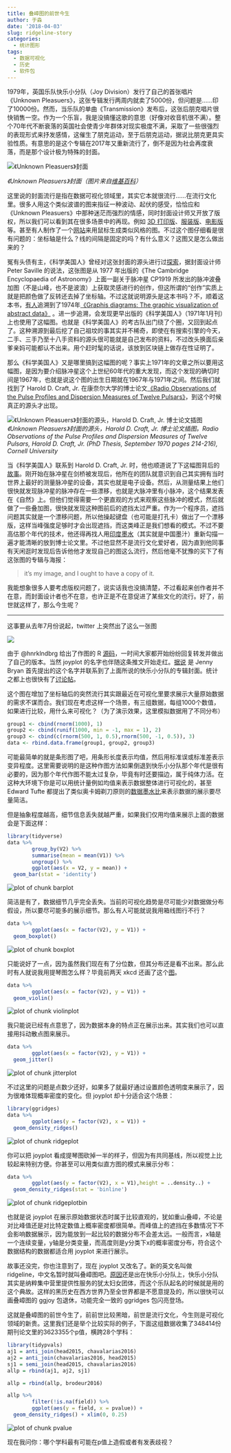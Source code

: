 ```yaml
---
title: 叠嶂图的前世今生
author: 于淼
date: '2018-04-03'
slug: ridgeline-story
categories:
  - 统计图形
tags:
  - 数据可视化
  - 历史
  - 软件包
---
```


1979年，英国乐队快乐小分队（Joy Division）发行了自己的首张唱片《Unknown Pleasuers》，这张专辑发行两周内就卖了5000份，但问题是……印了10000份。然而，当乐队的单曲《Transmission》发布后，这张后朋克唱片很快销售一空。作为一个乐盲，我是没搞懂这歌的意思（好像对收音机很不满）。整个70年代不断衰落的英国社会使青少年群体对现实极度不满，采取了一些很强烈的表现形式来抒发感情，这催生了朋克运动，至于后朋克运动，据说比朋克更具实验性质。有意思的是这个专辑在2017年又重新流行了，倒不是因为社会再度衰落，而是那个设计极为特殊的封面。

![《Unknown Pleasuers》封面](https://yufree.cn/images/up.jpeg)

*《Unknown Pleasuers》封面（图片来自[维基百科](https://upload.wikimedia.org/wikipedia/en/7/70/Unknown_Pleasures_Joy_Division_LP_sleeve.jpg)）*

这里说的封面流行是指在数据可视化领域里，其实它本就很流行……在流行文化里。很多人用这个类似波谱的图来指征一种波动、起伏的感受，恰恰应和《Unknown Pleasuers》中那种迷茫而强烈的情感，同时封面设计师又开放了版权，所以我们可以看到其在很多场景中的再现。例如 [3D 打印版](http://i.document.m05.de/2013/05/23/joy-divisions-unknown-pleasures-printed-in-3d/)、[服装版](http://www.virgula.com.br/musica/no-aniversario-de-ian-curtis-relembramos-as-mil-e-uma-faces-da-capa-de-unknown-pleasures/#img=3&galleryId=995918)、[电影版](https://thetab.com/uk/bristol/2016/02/13/survive-waking-strangers-bed-valentines-day-23604)等。甚至有人制作了一个[网站](https://garrettdreyfus.github.io/unknownpleasures/)来用鼠标生成类似风格的图。不过这个图仔细看是很有问题的：坐标轴是什么？线的间隔是固定的吗？有什么意义？这图又是怎么做出来的？

冤有头债有主，《科学美国人》曾经对这张封面的源头进行过[探索](https://blogs.scientificamerican.com/sa-visual/pop-culture-pulsar-origin-story-of-joy-division-s-unknown-pleasures-album-cover-video/)，据封面设计师 Peter Saville 的说法，这张图是从 1977 年出版的《The Cambridge Encyclopaedia of Astronomy》上面一副关于脉冲星 CP1919 所发出的脉冲波叠加图（不是山峰，也不是波浪）上获取灵感进行的创作，但这所谓的“创作”实质上就是把颜色做了反转还去掉了坐标轴。不过这就说明源头是这本书吗？不，顺着这本书，[有人](https://adamcap.com/2011/05/19/history-of-joy-division-unknown-pleasures-album-art/)追溯到了1974年[《Graphis diagrams: The graphic visualization of abstract data》](https://www.amazon.com/gp/product/3857094109/ref=as_li_ss_tl?ie=UTF8&tag=adamcapr-20&linkCode=as2&camp=217145&creative=399349&creativeASIN=3857094109) 。进一步追溯，会发现更早出版的《科学美国人》（1971年1月刊）上也使用了这幅图。也就是《科学美国人》的考古队出门绕了个圈，又回到起点了。这种溯源到最后挖了自己祖坟的事其实并不稀奇，即使在有搜索引擎的今天，二手、三手乃至十八手资料的源头很可能就是自己发布的资料，不过改头换面后亲爹亲妈可能都认不出来。用个赶时髦的话说，该放到区块链上做存在性证明了。

那么《科学美国人》又是哪里搞到这幅图的呢？事实上1971年的文章之所以要用这幅图，是因为要介绍脉冲星这个上世纪60年代的重大发现，而这个发现的确切时间是1967年，也就是说这个图的出生日期就在1967年与1971年之间。然后我们就找到了 Harold D. Craft, Jr. 在康奈尔大学的博士论文[《Radio Observations of the Pulse Profiles and Dispersion Measures of Twelve Pulsars》](https://catalog.library.cornell.edu/cgi-bin/Pwebrecon.cgi?BBID=37866&DB=local)，到这个时候真正的源头才出现。

![《Unknown Pleasuers》封面的源头，Harold D. Craft, Jr. 博士论文插图](https://yufree.cn/images/or2.png)
*《Unknown Pleasuers》封面的源头，Harold D. Craft, Jr. 博士论文插图。Radio Observations of the Pulse Profiles and Dispersion Measures of Twelve Pulsars, Harold D. Craft, Jr. (PhD Thesis, September 1970 pages 214-216), Cornell University*

当《科学美国人》联系到 Harold D. Craft, Jr. 时，他也顺道说了下这幅图背后的[故事](https://blogs.scientificamerican.com/sa-visual/pop-culture-pulsar-origin-story-of-joy-division-s-unknown-pleasures-album-cover-video/)。刚开始在脉冲星在剑桥被发现后，他所在的团队就意识到自己其实拥有当时世界上最好的测量脉冲星的设备，其实也就是电子设备。然后，从测量结果上他们很快就发现脉冲星的脉冲存在一些漂移，也就是大脉冲里有小脉冲，这个结果发表在《自然》上。但他们觉得需要一个更直观的方式来观察这些脉冲的模式，然后就做了一些叠加图，很快就发现这种图前后的遮挡太过严重。作为一个程序员，遮挡问题其实就是一个漂移问题，所以他操起键盘（也可能是打孔卡）做出了一个漂移版，这样当峰强度足够时才会出现遮挡，而这类峰正是我们想看的模式。不过不要高估那个年代的技术，他还得再找人用[印度墨水](https://en.wikipedia.org/wiki/India_ink)（其实就是中国墨汁）重新勾描一遍才能清晰的放到博士论文里。不过他显然不是流行文化爱好者，因为直到他同事有天闲逛时发现后告诉他他才发现自己的图这么流行，然后他毫不犹豫的买下了有这张图的专辑与海报：

> it’s my image, and I ought to have a copy of it.

我能想象很多人要考虑版权问题了，说实话我也没搞清楚，不过看起来创作者并不在意，而封面设计者也不在意，也许正是不在意促进了某些文化的流行。好了，前世就这样了，那么今生呢？

-----

这事要从去年7月份说起，twitter 上突然出了这么一张图

![](https://yufree.cn/images/twjoy.jpg)

由于 @hnrklndbrg 给出了作图的 R [源码](https://github.com/halhen/viz-pub/blob/master/sports-time-of-day/2_gen_chart.R)，一时间大家都开始纷纷回复转发并做出了自己的版本。当然 joyplot 的名字也伴随这条推文开始走红。[据说](http://blog.revolutionanalytics.com/2017/07/joyplots.html) 是 Jenny Bryan 首先提出的这个名字并联系到了上面所说的快乐小分队的专辑封面。统计之都上也很快有了[讨论帖](https://d.cosx.org/d/419270-ggjoy)。

这个图在增加了坐标轴后的突然流行其实跟最近在可视化里要求展示大量原始数据的需求不谋而合。我们现在考虑这样一个场景，有三组数据，每组1000个数值，如果进行比较，用什么来可视化？（为了演示效果，这里模拟数据用了不同分布）


```r
group1 <- cbind(rnorm(1000), 1)
group2 <- cbind(runif(1000, min = -1, max = 1), 2)
group3 <- cbind(c(rnorm(500, 1, 0.5),rnorm(500, -1, 0.5)), 3)
data <- rbind.data.frame(group1, group2, group3)
```

可能最简单的就是条形图了吧，用条形长度表示均值，然后用标准误或标准差表示变异程度。这里需要说明的是这种作图方法如果倒退到快乐小分队那个年代是很有必要的，因为那个年代作图不能太过复杂，毕竟有时还要描边，属于纯体力活。在这种大环境下你是可以用统计量例如均值来表示数据整体进行可视化的，甚至 Edward Tufte 都提出了类似奥卡姆剃刀原则的[数据墨水比](http://www.infovis-wiki.net/index.php/Data-Ink_Ratio)来表示数据的展示要尽量简洁。

但是抽象程度越高，细节信息丢失就越严重，如果我们仅用均值来展示上面的数据会是下面这样：


```r
library(tidyverse)
data %>%
        group_by(V2) %>%
        summarise(mean = mean(V1)) %>%
        ungroup() %>%
        ggplot(aes(x = V2, y = mean)) +
  geom_bar(stat = 'identity')
```

![plot of chunk barplot](https://yufree.cn/images/barplot-1.png)

简洁是有了，数据细节几乎完全丢失。当前的可视化趋势是尽可能少对数据做分布假设，所以要尽可能多的展示细节。那么有人可能就说我用箱线图行不行？


```r
data %>%
        ggplot(aes(x = factor(V2), y = V1)) +
  geom_boxplot()
```

![plot of chunk boxplot](https://yufree.cn/images/boxplot-1.png)

只能说好了一点，因为虽然我们现在有了分位数，但其分布还是看不出来。那么此时有人就说我用提琴图怎么样？毕竟前两天 xkcd 还画了这个[图](https://xkcd.com/1967/)。


```r
data %>%
        ggplot(aes(x = factor(V2), y = V1)) +
  geom_violin()
```

![plot of chunk violinplot](https://yufree.cn/images/violinplot-1.png)

我只能说已经有点意思了，因为数据本身的特点正在展示出来。其实我们也可以直接用抖动散点图来展示。


```r
data %>%
        ggplot(aes(x = factor(V2), y = V1)) +
  geom_jitter()
```

![plot of chunk jitterplot](https://yufree.cn/images/jitterplot-1.png)

不过这里的问题是点数少还好，如果多了就最好通过设置颜色透明度来展示了，因为很难体现概率密度的变化。但 joyplot 却十分适合这个场景：


```r
library(ggridges)
data %>%
        ggplot(aes(y = factor(V2), x = V1)) +
  geom_density_ridges()
```

![plot of chunk ridgeplot](https://yufree.cn/images/ridgeplot-1.png)

你可以把 joyplot 看成提琴图砍掉一半的样子，但因为有共同基线，所以视觉上比较起来特别方便。你甚至可以用类似直方图的模式来展示分布：


```r
data %>%
        ggplot(aes(y = factor(V2), x = V1),height = ..density..) +
  geom_density_ridges(stat = 'binline')
```

![plot of chunk ridgeplotbin](https://yufree.cn/images/ridgeplotbin-1.png)

也就是说 joyplot 在展示原始数据状态时属于比较直观的，犹如重山叠嶂，不论是对比峰值还是对比特定数值上概率密度都很简单。而峰值上的遮挡在多数情况下不会影响数据展示，因为能放到一起比较的数据分布不会差太远。一般而言，x轴是一个连续变量，y轴是分类变量，而高度则是y分类下x的概率密度分布，符合这个数据结构的数据都适合用 joyplot 来进行展示。

故事还没完，你也注意到了，现在 joyplot 又改名了。新的英文名叫做 ridgeline，中文名暂时就叫叠嶂图吧。[原因](http://serialmentor.com/blog/2017/9/15/goodbye-joyplots)还是出在快乐小分队上，快乐小分队其实是纳粹集中营里提供性服务的犹太妇女团体，而这个乐队起名的时候就是用的这个典故。这样的黑历史在西方世界乃至全世界都是不愿意提及的，所以很快可以画叠嶂图的 ggjoy 包退休，功能完全一致的 ggridges 包闪亮登场。

这就是叠嶂图的前世今生了，前前世比较黑暗，前世是流行文化，今生则是可视化领域的新贵。这里我们还是举个比较实际的例子，下面这组数据收集了348414份期刊论文里的3623355个p值，横跨28个学科：


```r
library(tidypvals)
aj1 = anti_join(head2015, chavalarias2016)
aj2 = anti_join(chavalarias2016, head2015)
sj1 = semi_join(head2015, chavalarias2016)
allp = rbind(aj1, aj2, sj1)

allp = rbind(allp, brodeur2016)

allp %>% 
        filter(!is.na(field)) %>%
        ggplot(aes(y = field, x = pvalue)) +
  geom_density_ridges() + xlim(0, 0.25)
```

![plot of chunk pvalue](https://yufree.cn/images/pvalue-1.png)

现在我问你：哪个学科最有可能在p值上造假或者有发表歧视？
